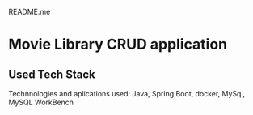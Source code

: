 README.me

# Movie Library CRUD application


## Used Tech Stack

Technnologies and aplications used:
Java, Spring Boot, docker, MySql, MySQL WorkBench
